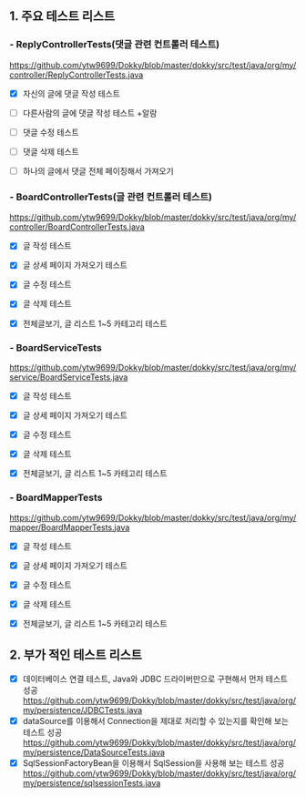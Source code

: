 ## 1. 주요 테스트 리스트

### - ReplyControllerTests(댓글 관련 컨트롤러 테스트)

https://github.com/ytw9699/Dokky/blob/master/dokky/src/test/java/org/my/controller/ReplyControllerTests.java

- [x] 자신의 글에 댓글 작성 테스트

- [ ] 다른사람의 글에 댓글 작성 테스트 +알람

- [ ] 댓글 수정 테스트

- [ ] 댓글 삭제 테스트

- [ ] 하나의 글에서 댓글 전체 페이징해서 가져오기

### - BoardControllerTests(글 관련 컨트롤러 테스트)

https://github.com/ytw9699/Dokky/blob/master/dokky/src/test/java/org/my/controller/BoardControllerTests.java

- [x] 글 작성 테스트

- [x] 글 상세 페이지 가져오기 테스트

- [x] 글 수정 테스트

- [x] 글 삭제 테스트

- [x] 전체글보기, 글 리스트 1~5 카테고리 테스트

### - BoardServiceTests

https://github.com/ytw9699/Dokky/blob/master/dokky/src/test/java/org/my/service/BoardServiceTests.java

- [x] 글 작성 테스트

- [x] 글 상세 페이지 가져오기 테스트

- [x] 글 수정 테스트

- [x] 글 삭제 테스트

- [x] 전체글보기, 글 리스트 1~5 카테고리 테스트

### - BoardMapperTests

https://github.com/ytw9699/Dokky/blob/master/dokky/src/test/java/org/my/mapper/BoardMapperTests.java

- [x] 글 작성 테스트

- [x] 글 상세 페이지 가져오기 테스트

- [x] 글 수정 테스트

- [x] 글 삭제 테스트

- [x] 전체글보기, 글 리스트 1~5 카테고리 테스트

## 2. 부가 적인 테스트 리스트

- [x]  데이터베이스 연결 테스트, Java와 JDBC 드라이버만으로 구현해서 먼저 테스트 성공
https://github.com/ytw9699/Dokky/blob/master/dokky/src/test/java/org/my/persistence/JDBCTests.java
- [x]   dataSource를 이용해서 Connection을 제대로 처리할 수 있는지를 확인해 보는 테스트 성공
https://github.com/ytw9699/Dokky/blob/master/dokky/src/test/java/org/my/persistence/DataSourceTests.java
- [x]  SqlSessionFactoryBean을 이용해서 SqlSession을 사용해 보는 테스트 성공
https://github.com/ytw9699/Dokky/blob/master/dokky/src/test/java/org/my/persistence/sqlsessionTests.java